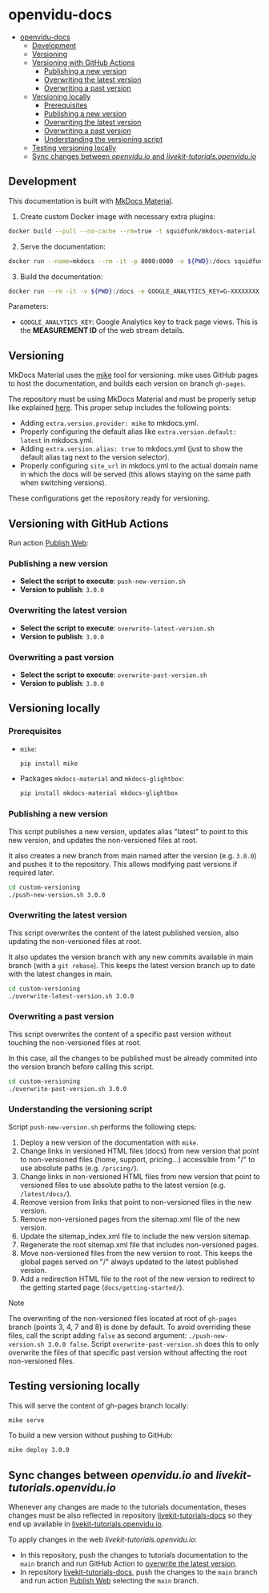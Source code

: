 # openvidu-docs

- [openvidu-docs](#openvidu-docs)
  - [Development](#development)
  - [Versioning](#versioning)
  - [Versioning with GitHub Actions](#versioning-with-github-actions)
    - [Publishing a new version](#publishing-a-new-version)
    - [Overwriting the latest version](#overwriting-the-latest-version)
    - [Overwriting a past version](#overwriting-a-past-version)
  - [Versioning locally](#versioning-locally)
    - [Prerequisites](#prerequisites)
    - [Publishing a new version](#publishing-a-new-version-1)
    - [Overwriting the latest version](#overwriting-the-latest-version-1)
    - [Overwriting a past version](#overwriting-a-past-version-1)
    - [Understanding the versioning script](#understanding-the-versioning-script)
  - [Testing versioning locally](#testing-versioning-locally)
  - [Sync changes between _openvidu.io_ and _livekit-tutorials.openvidu.io_](#sync-changes-between-openviduio-and-livekit-tutorialsopenviduio)

## Development

This documentation is built with [MkDocs Material](https://squidfunk.github.io/mkdocs-material/).

1. Create custom Docker image with necessary extra plugins:

```bash
docker build --pull --no-cache --rm=true -t squidfunk/mkdocs-material .
```

2. Serve the documentation:

```bash
docker run --name=mkdocs --rm -it -p 8000:8000 -v ${PWD}:/docs squidfunk/mkdocs-material
```

3. Build the documentation:

```bash
docker run --rm -it -v ${PWD}:/docs -e GOOGLE_ANALYTICS_KEY=G-XXXXXXXX squidfunk/mkdocs-material build
```

Parameters:

- `GOOGLE_ANALYTICS_KEY`: Google Analytics key to track page views. This is the **MEASUREMENT ID** of the web stream details.

## Versioning

MkDocs Material uses the [mike](https://github.com/jimporter/mike) tool for versioning. mike uses GitHub pages to host the documentation, and builds each version on branch `gh-pages`.

The repository must be using MkDocs Material and must be properly setup like explained [here](https://squidfunk.github.io/mkdocs-material/setup/setting-up-versioning/). This proper setup includes the following points:

- Adding `extra.version.provider: mike` to mkdocs.yml.
- Properly configuring the default alias like `extra.version.default: latest` in mkdocs.yml.
- Adding `extra.version.alias: true` to mkdocs.yml (just to show the default alias tag next to the version selector).
- Properly configuring `site_url` in mkdocs.yml to the actual domain name in which the docs will be served (this allows staying on the same path when switching versions).

These configurations get the repository ready for versioning.

## Versioning with GitHub Actions

Run action [Publish Web](https://github.com/OpenVidu/openvidu.io/actions/workflows/publish-web.yaml):

### Publishing a new version

- **Select the script to execute**: `push-new-version.sh`
- **Version to publish**: `3.0.0`

### Overwriting the latest version

- **Select the script to execute**: `overwrite-latest-version.sh`
- **Version to publish**: `3.0.0`

### Overwriting a past version

- **Select the script to execute**: `overwrite-past-version.sh`
- **Version to publish**: `3.0.0`

## Versioning locally

### Prerequisites

- `mike`:

  ```bash
  pip install mike
  ```

- Packages `mkdocs-material` and `mkdocs-glightbox`:

  ```bash
  pip install mkdocs-material mkdocs-glightbox
  ```

### Publishing a new version

This script publishes a new version, updates alias "latest" to point to this new version, and updates the non-versioned files at root.

It also creates a new branch from main named after the version (e.g. `3.0.0`) and pushes it to the repository. This allows modifying past versions if required later.

```bash
cd custom-versioning
./push-new-version.sh 3.0.0
```

### Overwriting the latest version

This script overwrites the content of the latest published version, also updating the non-versioned files at root.

It also updates the version branch with any new commits available in main branch (with a `git rebase`). This keeps the latest version branch up to date with the latest changes in main.

```bash
cd custom-versioning
./overwrite-latest-version.sh 3.0.0
```

### Overwriting a past version

This script overwrites the content of a specific past version without touching the non-versioned files at root.

In this case, all the changes to be published must be already commited into the version branch before calling this script.

```bash
cd custom-versioning
./overwrite-past-version.sh 3.0.0
```

### Understanding the versioning script

Script `push-new-version.sh` performs the following steps:

1. Deploy a new version of the documentation with `mike`.
2. Change links in versioned HTML files (docs) from new version that point to non-versioned files (home, support, pricing...) accessible from "/" to use absolute paths (e.g. `/pricing/`).
3. Change links in non-versioned HTML files from new version that point to versioned files to use absolute paths to the latest version (e.g. `/latest/docs/`).
4. Remove version from links that point to non-versioned files in the new version.
5. Remove non-versioned pages from the sitemap.xml file of the new version.
6. Update the sitemap_index.xml file to include the new version sitemap.
7. Regenerate the root sitemap.xml file that includes non-versioned pages.
8. Move non-versioned files from the new version to root. This keeps the global pages served on "/" always updated to the latest published version.
9. Add a redirection HTML file to the root of the new version to redirect to the getting started page (`docs/getting-started/`).

> [!NOTE]
> The overwriting of the non-versioned files located at root of `gh-pages` branch (points 3, 4, 7 and 8) is done by default. To avoid overriding these files, call the script adding `false` as second argument: `./push-new-version.sh 3.0.0 false`. Script `overwrite-past-version.sh` does this to only overwrite the files of that specific past version without affecting the root non-versioned files.

## Testing versioning locally

This will serve the content of gh-pages branch locally:

```bash
mike serve
```

To build a new version without pushing to GitHub:

```bash
mike deploy 3.0.0
```

## Sync changes between _openvidu.io_ and _livekit-tutorials.openvidu.io_

Whenever any changes are made to the tutorials documentation, theses changes must be also reflected in repository [livekit-tutorials-docs](https://github.com/OpenVidu/livekit-tutorials-docs) so they end up available in [livekit-tutorials.openvidu.io](https://livekit-tutorials.openvidu.io/).

To apply changes in the web _livekit-tutorials.openvidu.io_:

- In this repository, push the changes to tutorials documentation to the `main` branch and run GitHub Action to [overwrite the latest version](#overwriting-the-latest-version).
- In repository [livekit-tutorials-docs](https://github.com/OpenVidu/livekit-tutorials-docs), push the changes to the `main` branch and run action [Publish Web](https://github.com/OpenVidu/livekit-tutorials-docs/actions/workflows/publish-web.yaml) selecting the `main` branch.
